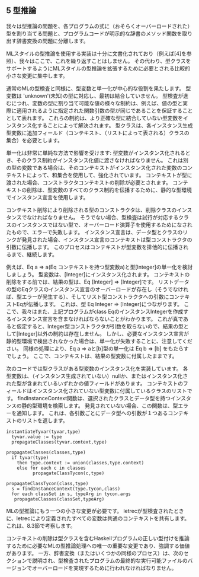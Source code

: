 ## 5 型推論

<!--original
## 5 Type Inference
-->

  我々は型推論の問題を、各プログラムの式に（おそらくオーバーロードされた）型を割り当てる問題と、プログラムコードが明示的な辞書のメソッド関数を取り出す辞書変換の問題に分離します。

<!--original
  We will separate the issues of type inference, in which each program expression is assigned a (possibly overloaded) type, and dictionary conversion, in which the program code is transformed to explicitly extract method functions from dictionaries.
-->

  MLスタイルの型推論を使用する実装は十分に文書化されており（例えば[4]を参照）、我々はここで、これを繰り返すことはしません。
  その代わり、型クラスをサポートするようにMLスタイルの型推論を拡張するために必要とされる比較的小さな変更に集中します。

<!--original
  The use and implementation of ML style type inference is well documented and we will not repeat this here (see [4] for example).
  Instead, we concentrate on the relatively minor changes that are needed to extend ML style type inference with support for type classes.
-->

  通常のMLの型検査と同様に、型変数と単一化が中心的な役割を果たします。
  型変数は 'unknown'(未知)の型に対応し、最初は結合していません。
  型検査が進むにつれ、変数の型に割り当て可能な値の様々な制約は、例えば、値の型と実際に適用されるように指定された関数引数の型が同じであることを保証することとして表れます。
  これらの制約は、より正確な型に結合していない型変数をインスタンス化することによって解決されます。
  型クラスは、各インスタンス生成型変数に追加フィールド（コンテキスト、（リストによって表される）クラスの集合）を必要とします。

<!--original
  As in ordinary ML typechecking, type variables and unification play a central role.
  Type variables are initially unbound, corresponding to `unknown' types.
  As type checking proceeds, various constraints on the values that can be assigned to type variables are exposed, for example by ensuring that the argument type of a given function is the same as the type of the value to which it is actually applied.
  These constraints are solved by instantiating unbound type variables to more accurate types.
  Type classes require an additional field in each uninstantiated type variable: the context, a set (represented by a list) of classes.
-->

  単一化は非常に単純な方法で影響を受けます: 型変数がインスタンス化されるとき、そのクラス制約がインスタンス化値に渡さなければなりません。
  これは別の型の変数である場合は、そのコンテキストがインスタンス化された変数のコンテキストによって、和集合を使用して、強化されています。
  コンテキストが型に渡された場合、コンストラクタコンテキストの削除が必要とされます。
  コンテキストの削除は、型変数のすべてのクラス制約を伝播するために、静的な型環境でインスタンス宣言を使用します。

<!--original
  Unification is affected in a very simple way: when a type variable is instantiated, its class constraints must be passed on to the instantiated value.
  If this is another type variable, its context is augmented, using set union, by the context of the instantiated variable.
  When a context is passed on to a type constructor context reduction is required.
  Context reduction uses the instance declarations in the static type environment to propagate all class constraints to type variables.
-->

  コンテキスト削除により削除される型のコンストラクタは、削除クラスのインスタンスでなければなりません。
  そうでない場合、型検査は試行が対応するクラスのインスタンスではない型で、オーバーロード演算子を使用するためになされたもので、エラーで失敗します。
  インスタンス宣言は、データ型とクラスのリンクが発見された場合、インスタンス宣言のコンテキストは型コンストラクタの引数に伝播します。
  このプロセスはコンテキストが型変数を排他的に伝播されるまで、継続します。

<!--original
  The type constructor being reduced by context reduction must be an instance of the reducing class.
  If not, type checking fails with an error that an attempt has been made to use an overloaded operator at a type that is not an instance of the corresponding class.
  If an instance declaration is found linking the data type and the class, the context of the instance declaration propagates to the type constructor arguments.
  This process continues until contexts have been propagated exclusively to type variables.
-->

  例えば、Eq a => a(Eq コンテキストを持つ型変数a)と型[Integer]の単一化を検討しましょう。
  型変数は、[Integer]にインスタンス化されます。
  コンテキストの削除をする前では、結果の型は、Eq [Integer] => [Integer]です。
  リストデータの型のEqクラスのインスタンス宣言のオーバーロードが存在し（そうでなければ、型エラーが発生する）、そしてリスト型コンストラクタへの引数にコンテキストEqが伝播します。
  これは、型 Eq Integer ​​=> [Integer]につながります。
  ここで、我々はまた、上記プログラムがclass EqのインスタンスIntegerを作成するインスタンス宣言を含まなければならないことがわかります。
  これが真であると仮定すると、Integer型コンストラクタが引数を取らないので、結果の型として[Integer]以外の制約は存在しません。
  しかし、必要なインスタンス宣言が静的型環境で検出されなかった場合は、単一化が失敗することに、注意してください。
  同様の処理により、Eq a => aと[b]型の単一化は Eq b => [b] をもたらすでしょう。
  ここで、コンテキストは、結果の型変数に付属したままです。

<!--original
  As an example, consider the unification of Eq a => a, a type variable with an Eq context, and the type [Integer].
  The type variable is instantiated to [Integer].
  Before context reduction, the resulting type is Eq [Integer] => [Integer].
  The instance declaration for class Eq over the list data type exists (otherwise a type error occurs) and propagates the context Eq to the argument to the list type constructor.
  This leads to the type Eq Integer => [Integer].
  Now we can see that the program must also include an instance declaration that makes Integer an instance of the class Eq.
  Assuming that this is true, and since the Integer type constructor does not take any arguments, no further constraints can exist leaving only [Integer] as the resulting type.
  Note, however, that the unification would have failed if the required instance declarations were not found in the static type environment.
  By a similar process, unification of Eq a => a and [b] would yield the type Eq b => [b].
  Here, contexts remain attached to the resulting type variables.
-->

  次のコードでは型クラスがある型変数のインスタンス化を実装しています。
  各型変数は、（インスタンス生成されていない）nullか、またはインスタンス化された型が含まれているいずれかの値フィールドがあります。
  コンテキストのフ​​ィールドはインスタンス化されていない型変数に付属しているクラスのリストです。
  findInstanceContext関数は、選択されたクラスとデータ型を持つインスタンスの静的型環境を検索します。
  発見されていない場合、この関数は、型エラーを通知します。
  これは、各引数ごとにデータ型への引数が１つあるコンテキストのリストを返します。

<!--original
  The following code implements type variable instantiation in the presence of type classes.
  Each type variable has a value field which is either null (uninstantiated) or contains an instaniated type.
  The context field is a list of classes attached to uninstantiated type variables.
  The findInstanceContext function searches the static type environment for an instance with the selected class and data type.
  If not is found this function signals a type error.
  It returns a list of contexts, one for each argument to the data type.
-->

    instantiateTyvar(tyvar,type)
      tyvar.value := type
      propagateClasses(tyvar.context,type)

    propagateClasses(classes,type)
      if tyvar(type)
        then type.context := union(classes,type.context)
        else for each c in classes
              propagateClassTycon(c,type)

    propagateClassTycon(class,type)
      s = findInstanceContext(type.tycon,class)
      for each classSet in s, typeArg in tycon.args
       propagateClasses(classSet,typeArg)


  MLの型推論にもう一つの小さな変更が必要です。
  letrecが型検査されたときに、letrecにより定義されたすべての変数は共通のコンテキストを共有します。
  これは、8.3節で考察します。

<!--original
  One other minor change to ML type inference is required.
  When a letrec is typechecked all variables defined by the letrec share a common context.
  This will be discussed in Section 8.3.
-->

  コンテキストの削除は型クラスを含むHaskellプログラムの正しい型付けを推論するために必要なMLの型推論処理への唯一の重要な変更であり、強調する価値があります。
  一方、辞書変換（またはいくつかの同様のプロセス）は、次のセクションで説明され、型検査されたプログラムの最終的な実行可能ファイルのバージョンでオーバーロードを実現するために行われなければなりません。

<!--original
  It is worth emphasizing that context reduction is the only significant change to the ML type inference process necessary to infer correct typings for Haskell programs involving type classes.
  On the other hand, dictionary conversion, as described in the following section (or some similar process), must be carried out to implement overloading in the final executable version of the type checked program.
-->
